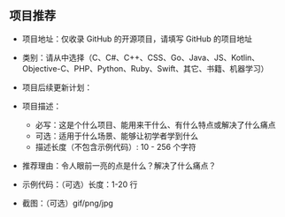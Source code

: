 ## 项目推荐
- 项目地址：仅收录 GitHub 的开源项目，请填写 GitHub 的项目地址

- 类别：请从中选择（C、C#、C++、CSS、Go、Java、JS、Kotlin、Objective-C、PHP、Python、Ruby、Swift、其它、书籍、机器学习）

- 项目后续更新计划：

- 项目描述：
  - 必写：这是个什么项目、能用来干什么、有什么特点或解决了什么痛点
  - 可选：适用于什么场景、能够让初学者学到什么
  - 描述长度（不包含示例代码）: 10 - 256 个字符

- 推荐理由：令人眼前一亮的点是什么？解决了什么痛点？

- 示例代码：（可选）长度：1-20 行

- 截图：（可选）gif/png/jpg

